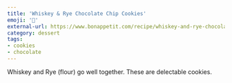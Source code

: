 ```yaml
---
title: 'Whiskey & Rye Chocolate Chip Cookies'
emoji: '🍪'
external-url: https://www.bonappetit.com/recipe/whiskey-and-rye-chocolate-chip-cookies
category: dessert
tags:
- cookies
- chocolate
---
```


Whiskey and Rye (flour) go well together. These are delectable cookies.
